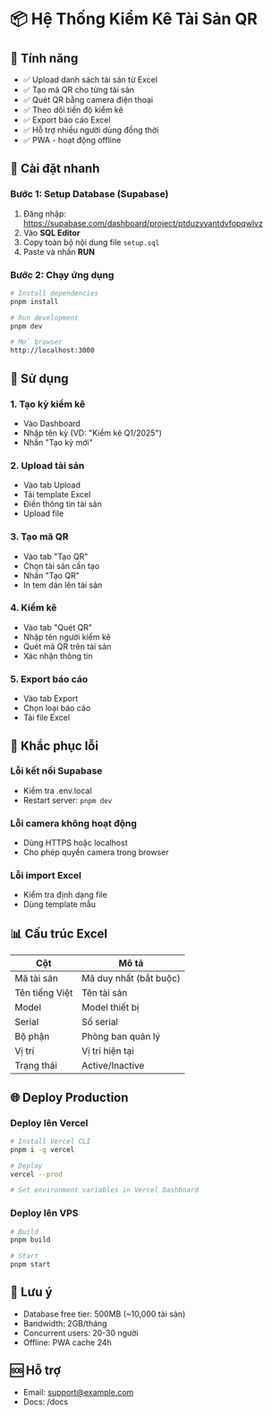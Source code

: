 # 📦 Hệ Thống Kiểm Kê Tài Sản QR

## 🎯 Tính năng
- ✅ Upload danh sách tài sản từ Excel
- ✅ Tạo mã QR cho từng tài sản
- ✅ Quét QR bằng camera điện thoại
- ✅ Theo dõi tiến độ kiểm kê
- ✅ Export báo cáo Excel
- ✅ Hỗ trợ nhiều người dùng đồng thời
- ✅ PWA - hoạt động offline

## 🚀 Cài đặt nhanh

### Bước 1: Setup Database (Supabase)
1. Đăng nhập: https://supabase.com/dashboard/project/ptduzyyantdvfopqwlvz
2. Vào **SQL Editor**
3. Copy toàn bộ nội dung file `setup.sql`
4. Paste và nhấn **RUN**

### Bước 2: Chạy ứng dụng
```bash
# Install dependencies
pnpm install

# Run development
pnpm dev

# Mở browser
http://localhost:3000
```

## 📱 Sử dụng

### 1. Tạo kỳ kiểm kê
- Vào Dashboard
- Nhập tên kỳ (VD: "Kiểm kê Q1/2025")
- Nhấn "Tạo kỳ mới"

### 2. Upload tài sản
- Vào tab Upload
- Tải template Excel
- Điền thông tin tài sản
- Upload file

### 3. Tạo mã QR
- Vào tab "Tạo QR"
- Chọn tài sản cần tạo
- Nhấn "Tạo QR"
- In tem dán lên tài sản

### 4. Kiểm kê
- Vào tab "Quét QR"
- Nhập tên người kiểm kê
- Quét mã QR trên tài sản
- Xác nhận thông tin

### 5. Export báo cáo
- Vào tab Export
- Chọn loại báo cáo
- Tải file Excel

## 🔧 Khắc phục lỗi

### Lỗi kết nối Supabase
- Kiểm tra .env.local
- Restart server: `pnpm dev`

### Lỗi camera không hoạt động
- Dùng HTTPS hoặc localhost
- Cho phép quyền camera trong browser

### Lỗi import Excel
- Kiểm tra định dạng file
- Dùng template mẫu

## 📊 Cấu trúc Excel

| Cột | Mô tả |
|-----|-------|
| Mã tài sản | Mã duy nhất (bắt buộc) |
| Tên tiếng Việt | Tên tài sản |
| Model | Model thiết bị |
| Serial | Số serial |
| Bộ phận | Phòng ban quản lý |
| Vị trí | Vị trí hiện tại |
| Trạng thái | Active/Inactive |

## 🌐 Deploy Production

### Deploy lên Vercel
```bash
# Install Vercel CLI
pnpm i -g vercel

# Deploy
vercel --prod

# Set environment variables in Vercel Dashboard
```

### Deploy lên VPS
```bash
# Build
pnpm build

# Start
pnpm start
```

## 📝 Lưu ý
- Database free tier: 500MB (~10,000 tài sản)
- Bandwidth: 2GB/tháng
- Concurrent users: 20-30 người
- Offline: PWA cache 24h

## 🆘 Hỗ trợ
- Email: support@example.com
- Docs: /docs